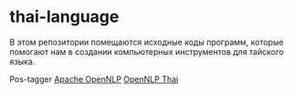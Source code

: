# thai-language
В этом репозитории помещаются исходные коды программ, которые помогают нам в создании компьютерных инструментов для тайского языка. 

Pos-tagger
[Apache OpenNLP](http://opennlp.apache.org/ "Apache OpenNLP")
[OpenNLP Thai](http://opennlp.sourceforge.net/models/thai/ "Thai Models")
